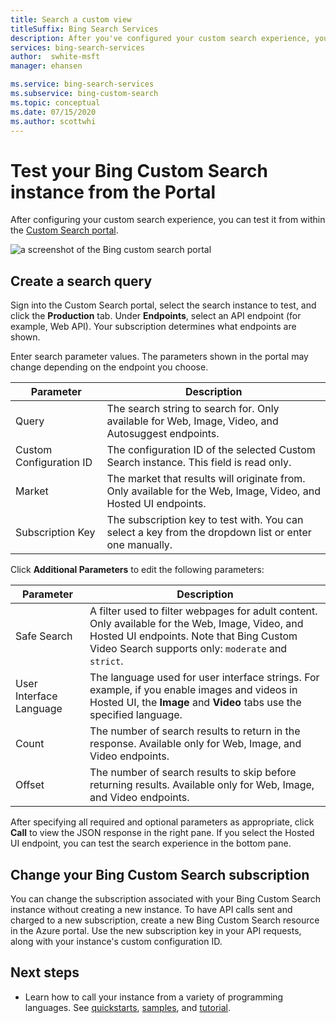 ```yaml
---
title: Search a custom view
titleSuffix: Bing Search Services
description: After you've configured your custom search experience, you can test it from within the Bing Custom Search portal.
services: bing-search-services
author:  swhite-msft
manager: ehansen

ms.service: bing-search-services
ms.subservice: bing-custom-search
ms.topic: conceptual
ms.date: 07/15/2020
ms.author: scottwhi
---
```

# Test your Bing Custom Search instance from the Portal

After configuring your custom search experience, you can test it from within the [Custom Search portal](https://customsearch.ai).

![a screenshot of the Bing custom search portal](../media/portal-search-screen.png)

## Create a search query

Sign into the Custom Search portal, select the search instance to test, and click the **Production** tab. Under **Endpoints**, select an API endpoint (for example, Web API). Your subscription determines what endpoints are shown.

Enter search parameter values. The parameters shown in the portal may change depending on the endpoint you choose.

|Parameter|Description
|-|-
|Query|The search string to search for. Only available for Web, Image, Video, and Autosuggest endpoints.
|Custom Configuration ID|The configuration ID of the selected Custom Search instance. This field is read only.
|Market|The market that results will originate from. Only available for the Web, Image, Video, and Hosted UI endpoints.
|Subscription Key|The subscription key to test with. You can select a key from the dropdown list or enter one manually.

Click **Additional Parameters** to edit the following parameters:  

|Parameter|Description
|-|-
|Safe Search|A filter used to filter webpages for adult content. Only available for the Web, Image, Video, and Hosted UI endpoints. Note that Bing Custom Video Search supports only: `moderate` and `strict`.
|User Interface Language|The language used for user interface strings. For example, if you enable images and videos in Hosted UI, the **Image** and **Video** tabs use the specified language.
|Count|The number of search results to return in the response. Available only for Web, Image, and Video endpoints.
|Offset|The number of search results to skip before returning results. Available only for Web, Image, and Video endpoints.

After specifying all required and optional parameters as appropriate, click **Call** to view the JSON response in the right pane. If you select the Hosted UI endpoint, you can test the search experience in the bottom pane.

## Change your Bing Custom Search subscription

You can change the subscription associated with your Bing Custom Search instance without creating a new instance. To have API calls sent and charged to a new subscription, create a new Bing Custom Search resource in the Azure portal. Use the new subscription key in your API requests, along with your instance's custom configuration ID.

## Next steps

- Learn how to call your instance from a variety of programming languages. See [quickstarts](../quickstarts/quickstarts.md), [samples](../samples.md), and [tutorial](../tutorial/custom-search-web-page.md).
